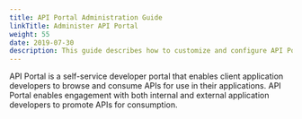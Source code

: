 ```yaml
---
title: API Portal Administration Guide
linkTitle: Administer API Portal
weight: 55
date: 2019-07-30
description: This guide describes how to customize and configure API Portal.
---
```


API Portal is a self-service developer portal that enables client application developers to browse and consume APIs for use in their applications. API Portal enables engagement with both internal and external application developers to promote APIs for consumption.
